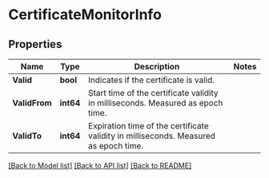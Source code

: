 # CertificateMonitorInfo

## Properties

Name | Type | Description | Notes
------------ | ------------- | ------------- | -------------
**Valid** | **bool** | Indicates if the certificate is valid. | 
**ValidFrom** | **int64** | Start time of the certificate validity in milliseconds. Measured as epoch time. | 
**ValidTo** | **int64** | Expiration time of the certificate validity in milliseconds. Measured as epoch time. | 

[[Back to Model list]](../README.md#documentation-for-models) [[Back to API list]](../README.md#documentation-for-api-endpoints) [[Back to README]](../README.md)


